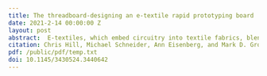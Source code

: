 ```yaml
---
title: The threadboard-designing an e-textile rapid prototyping board
date: 2021-2-14 00:00:00 Z
layout: post
abstract:  E-textiles, which embed circuitry into textile fabrics, blend art and creative expression with engineering, making it a popular choice for STEAM classrooms. Currently, e-textile development relies on tools intended for traditional embedded systems, which utilize printed circuit boards and insulated wires. These tools do not translate well to e-textiles, which utilize fabric and uninsulated conductive thread. This mismatch of tools and materials can lead to an overly complicated development process for novices. In particular, rapid prototyping tools for traditional embedded systems are poorly matched for e-textile prototyping. This paper presents the ThreadBoard, a tool that supports rapid prototyping of e-textile circuits. With rapid prototyping, students can test circuit designs and identify circuitry errors prior to their sewn project. We present the design process used to iteratively create the ThreadBoard’s layout, with the goal of improving its usability for e-textile creators.
citation: Chris Hill, Michael Schneider, Ann Eisenberg, and Mark D. Gross. 2021. The ThreadBoard-Designing an E-Textile Rapid Prototyping Board. In Fifteenth International Conference on Tangible, Embedded, and Embodied Interaction (TEI '21), February 14–17, 2021, Salzburg, Austria. ACM, New York, NY, USA, 7 Pages. 
pdf: /public/pdf/temp.txt
doi: 10.1145/3430524.3440642
---
```

